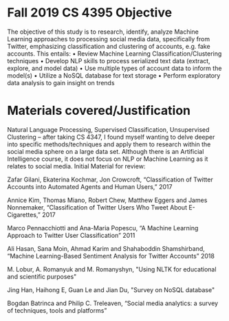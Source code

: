 # Fall 2019 CS 4395 Objective
             
The objective of this study is to research, identify, analyze Machine Learning approaches to processing social media data, specifically from Twitter, emphasizing classification and clustering of accounts, e.g. fake accounts. This entails: 
•	Review Machine Learning Classification/Clustering techniques
•	Develop NLP skills to process serialized text data (extract, explore, and model data)
•	Use multiple types of account data to inform the model(s)
•	Utilize a NoSQL database for text storage
•	Perform exploratory data analysis to gain insight on trends


# Materials covered/Justification

Natural Language Processing, Supervised Classification, Unsupervised Clustering – after taking CS 4347, I found myself wanting to delve deeper into specific methods/techniques and apply them to research within the social media sphere on a large data set. Although there is an Artificial Intelligence course, it does not focus on NLP or Machine Learning as it relates to social media.
Initial Material for review:

Zafar Gilani, Ekaterina Kochmar, Jon Crowcroft, “Classification of Twitter Accounts into
Automated Agents and Human Users,” 2017

Annice Kim, Thomas Miano, Robert Chew, Matthew Eggers and James Nonnemaker, “Classification of Twitter Users Who Tweet About E-Cigarettes,” 2017

Marco Pennacchiotti and Ana-Maria Popescu, “A Machine Learning Approach
to Twitter User Classification” 2011

Ali Hasan, Sana Moin, Ahmad Karim and Shahaboddin Shamshirband, “Machine Learning-Based Sentiment Analysis for Twitter Accounts” 2018

M. Lobur, A. Romanyuk and M. Romanyshyn, "Using NLTK for educational and scientific purposes" 

Jing Han, Haihong E, Guan Le and Jian Du, "Survey on NoSQL database"

Bogdan Batrinca and Philip C. Treleaven, “Social media analytics: a survey of techniques, tools and platforms”
